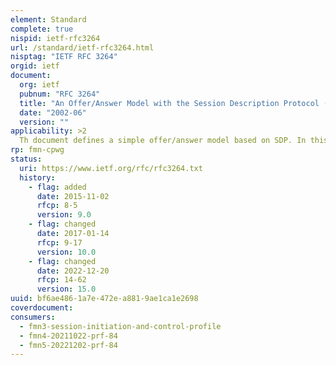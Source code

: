 ```yaml
---
element: Standard
complete: true
nispid: ietf-rfc3264
url: /standard/ietf-rfc3264.html
nisptag: "IETF RFC 3264"
orgid: ietf
document:
  org: ietf
  pubnum: "RFC 3264"
  title: "An Offer/Answer Model with the Session Description Protocol (SDP)"
  date: "2002-06"
  version: ""
applicability: >2
  Th document defines a simple offer/answer model based on SDP. In this model, one participant in the session generates an SDP message that constitutes the offer - the set of media streams and codecs the offerer wishes to use, along with the IP addresses and ports the offerer would like to use to receive the media.
rp: fmn-cpwg
status:
  uri: https://www.ietf.org/rfc/rfc3264.txt
  history: 
    - flag: added
      date: 2015-11-02
      rfcp: 8-5
      version: 9.0
    - flag: changed
      date: 2017-01-14
      rfcp: 9-17
      version: 10.0
    - flag: changed
      date: 2022-12-20
      rfcp: 14-62
      version: 15.0
uuid: bf6ae486-1a7e-472e-a881-9ae1ca1e2698
coverdocument:
consumers:
  - fmn3-session-initiation-and-control-profile
  - fmn4-20211022-prf-84
  - fmn5-20221202-prf-84
---
```

